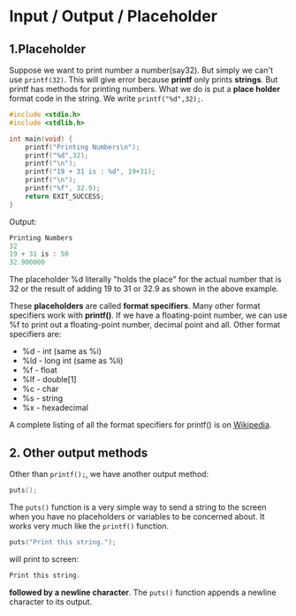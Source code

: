 # Input / Output / Placeholder

## 1.Placeholder
Suppose we want to print number a number(say32). But simply we can't use ```printf(32)```. This will give error because **printf** only prints **strings**. But printf has methods for printing numbers. What we do is put a **place holder** format code in the string.
We write ```printf("%d",32);```.
```C
#include <stdio.h>
#include <stdlib.h>

int main(void) {
	printf("Printing Numbers\n");
	printf("%d",32);
	printf("\n");
	printf("19 + 31 is : %d", 19+31);
	printf("\n");
	printf("%f", 32.9);
	return EXIT_SUCCESS;
}
```
Output:
```C
Printing Numbers
32
19 + 31 is : 50
32.900000
```
The placeholder %d literally "holds the place" for the actual number that is 32 or the result of adding 19 to 31 or 32.9 as shown in the above example.

These **placeholders** are called **format specifiers**. Many other format specifiers work with **printf()**. If we have a floating-point number, we can use %f to print out a floating-point number, decimal point and all. Other format specifiers are:

* %d - int (same as %i)
* %ld - long int (same as %li)
* %f - float
* %lf - double[1]
* %c - char
* %s - string
* %x - hexadecimal

A complete listing of all the format specifiers for printf() is on [Wikipedia](https://en.wikipedia.org/wiki/Printf_format_string).

## 2. Other output methods
Other than ```printf();```, we have another output method:
```C
puts();
```
The ```puts()``` function is a very simple way to send a string to the screen when you have no placeholders or variables to be concerned about. It works very much like the ```printf()``` function.
```C
puts("Print this string.");
```
will print to screen:
```C
Print this string.
```
**followed by a newline character**. The ```puts()``` function appends a newline character to its output.
